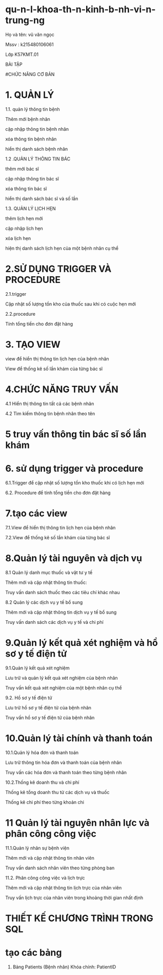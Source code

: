 # qu-n-l-khoa-th-n-kinh-b-nh-vi-n-trung-ng
Họ và tên: vũ văn ngọc 

Mssv : k215480106061

Lớp K57KMT.01

BÀI TẬP 

#CHỨC NĂNG CƠ BẢN

# 1. QUẢN LÝ 

1.1. quản lý thông tin bệnh 

Thêm mới bệnh nhân

cập nhập thông tin bệnh nhân

xóa thông tin bệnh nhân

hiển thị danh sách bệnh nhân

1.2 .QUẢN LÝ THÔNG TIN BÁC 

thêm mới bác sĩ

cập nhập thông tin bác sĩ

xóa thông tin bác sĩ

hiển thị danh sách bác sĩ và số lần 

1.3. QUẢN LÝ LỊCH HẸN

thêm lịch hẹn mới 

cập nhập lịch hẹn

xóa lịch hẹn

hiện thị danh sách lịch hẹn của một bệnh nhân cụ thể

# 2.SỬ DỤNG TRIGGER VÀ PROCEDURE

2.1.trigger 

Cập nhật số lượng tồn kho của thuốc sau khi có cuộc hẹn mới

2.2.procedure

Tính tổng tiền cho đơn đặt hàng

# 3. TẠO VIEW

view để hiển thị thông tin lịch hẹn của bệnh nhân

View để thống kê số lần khám của từng bác sĩ

# 4.CHỨC NĂNG TRUY VẤN 

4.1 Hiển thị thông tin tất cả các bệnh nhân

4.2 Tìm kiếm thông tin bệnh nhân theo tên

# 5 truy vấn thông tin bác sĩ số lần khám

# 6. sử dụng trigger và procedure

6.1.Trigger để cập nhật số lượng tồn kho thuốc khi có lịch hẹn mới

6.2. Procedure để tính tổng tiền cho đơn đặt hàng

# 7.tạo các view

7.1.View để hiển thị thông tin lịch hẹn của bệnh nhân

7.2.View để thống kê số lần khám của từng bác sĩ

# 8.Quản lý tài nguyên và dịch vụ

8.1 Quản lý danh mục thuốc và vật tư y tế

Thêm mới và cập nhật thông tin thuốc:

Truy vấn danh sách thuốc theo các tiêu chí khác nhau

8.2 Quản lý các dịch vụ y tế bổ sung

Thêm mới và cập nhật thông tin dịch vụ y tế bổ sung

Truy vấn danh sách các dịch vụ y tế và chi phí 

# 9.Quản lý kết quả xét nghiệm và hồ sơ y tế điện tử

9.1.Quản lý kết quả xét nghiệm

Lưu trữ và quản lý kết quả xét nghiệm của bệnh nhân

Truy vấn kết quả xét nghiệm của một bệnh nhân cụ thể

9.2. Hồ sơ y tế điện tử

Lưu trữ hồ sơ y tế điện tử của bệnh nhân

Truy vấn hồ sơ y tế điện tử của bệnh nhân

# 10.Quản lý tài chính và thanh toán

10.1.Quản lý hóa đơn và thanh toán

Lưu trữ thông tin hóa đơn và thanh toán của bệnh nhân

Truy vấn các hóa đơn và thanh toán theo từng bệnh nhân

10.2.Thống kê doanh thu và chi phí

Thống kê tổng doanh thu từ các dịch vụ và thuốc

Thống kê chi phí theo từng khoản chi

# 11 Quản lý tài nguyên nhân lực và phân công công việc

11.1.Quản lý nhân sự bệnh viện

Thêm mới và cập nhật thông tin nhân viên

Truy vấn danh sách nhân viên theo từng phòng ban

11.2. Phân công công việc và lịch trực

Thêm mới và cập nhật thông tin lịch trực của nhân viên

Truy vấn lịch trực của nhân viên trong khoảng thời gian nhất định

# THIẾT KẾ CHƯƠNG TRÌNH TRONG SQL

# tạo các bảng
1. Bảng Patients (Bệnh nhân)
Khóa chính: PatientID



 
